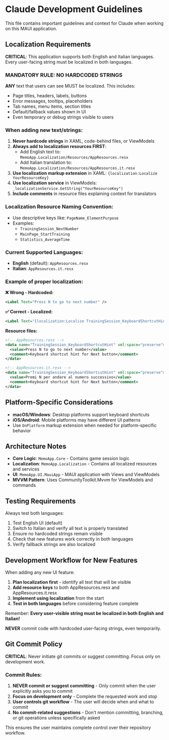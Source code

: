 # Claude Development Guidelines

This file contains important guidelines and context for Claude when working on this MAUI application.

## Localization Requirements

**CRITICAL**: This application supports both English and Italian languages. Every user-facing string must be localized in both languages.

### MANDATORY RULE: NO HARDCODED STRINGS

**ANY** text that users can see MUST be localized. This includes:
- Page titles, headers, labels, buttons
- Error messages, tooltips, placeholders
- Tab names, menu items, section titles
- Default/fallback values shown in UI
- Even temporary or debug strings visible to users

### When adding new text/strings:

1. **Never hardcode strings** in XAML, code-behind files, or ViewModels
2. **Always add to localization resources FIRST**:
   - Add English text to: `MemoApp.Localization/Resources/AppResources.resx`
   - Add Italian translation to: `MemoApp.Localization/Resources/AppResources.it.resx`
3. **Use localization markup extension** in XAML: `{localization:Localize YourResourceKey}`
4. **Use localization service** in ViewModels: `_localizationService.GetString("YourResourceKey")`
5. **Include comments** in resource files explaining context for translators

### Localization Resource Naming Convention:
- Use descriptive keys like: `PageName_ElementPurpose`
- Examples: 
  - `TrainingSession_NextNumber`
  - `MainPage_StartTraining`
  - `Statistics_AverageTime`

### Current Supported Languages:
- **English** (default): `AppResources.resx`
- **Italian**: `AppResources.it.resx`

### Example of proper localization:

**❌ Wrong - Hardcoded:**
```xml
<Label Text="Press N to go to next number" />
```

**✅ Correct - Localized:**
```xml
<Label Text="{localization:Localize TrainingSession_KeyboardShortcutHint}" />
```

**Resource files:**
```xml
<!-- AppResources.resx -->
<data name="TrainingSession_KeyboardShortcutHint" xml:space="preserve">
  <value>Press N to go to next number</value>
  <comment>Keyboard shortcut hint for Next button</comment>
</data>

<!-- AppResources.it.resx -->
<data name="TrainingSession_KeyboardShortcutHint" xml:space="preserve">
  <value>Premi N per andare al numero successivo</value>
  <comment>Keyboard shortcut hint for Next button</comment>
</data>
```

## Platform-Specific Considerations

- **macOS/Windows**: Desktop platforms support keyboard shortcuts
- **iOS/Android**: Mobile platforms may have different UI patterns
- Use `OnPlatform` markup extension when needed for platform-specific behavior

## Architecture Notes

- **Core Logic**: `MemoApp.Core` - Contains game session logic
- **Localization**: `MemoApp.Localization` - Contains all localized resources and services
- **UI**: `MemoApp.UI.MauiApp` - MAUI application with Views and ViewModels
- **MVVM Pattern**: Uses CommunityToolkit.Mvvm for ViewModels and commands

## Testing Requirements

Always test both languages:
1. Test English UI (default)
2. Switch to Italian and verify all text is properly translated
3. Ensure no hardcoded strings remain visible
4. Check that new features work correctly in both languages
5. Verify fallback strings are also localized

## Development Workflow for New Features

When adding any new UI feature:
1. **Plan localization first** - identify all text that will be visible
2. **Add resource keys** to both AppResources.resx and AppResources.it.resx
3. **Implement using localization** from the start
4. **Test in both languages** before considering feature complete

Remember: **Every user-visible string must be localized in both English and Italian!**

**NEVER** commit code with hardcoded user-facing strings, even temporarily.

## Git Commit Policy

**CRITICAL**: Never initiate git commits or suggest committing. Focus only on development work.

### Commit Rules:
1. **NEVER commit or suggest committing** - Only commit when the user explicitly asks you to commit
2. **Focus on development only** - Complete the requested work and stop
3. **User controls git workflow** - The user will decide when and what to commit
4. **No commit-related suggestions** - Don't mention committing, branching, or git operations unless specifically asked

This ensures the user maintains complete control over their repository workflow.